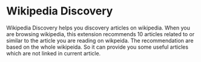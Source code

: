 # Wikipedia Discovery

Wikipedia Discovery helps you discovery articles on wikipedia.
When you are browsing wikipedia, this extension recommends 10 articles related to or similar to the article you are reading on wikpeida.
The recommendation are based on the whole wikipeida.
So it can provide you some useful articles which are not linked in current article.
